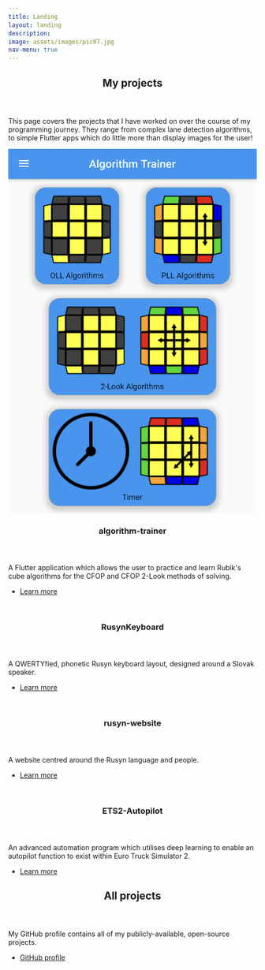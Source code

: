 ```yaml
---
title: Landing
layout: landing
description:
image: assets/images/pic07.jpg
nav-menu: true
---
```


<!-- Main -->
<div id="main">

<!-- One -->
<section id="one">
	<div class="inner">
		<header class="major">
			<h2>My projects</h2>
		</header>
		<p>This page covers the projects that I have worked on over the course of my programming journey. They range from complex lane detection algorithms, to simple Flutter apps which do little more than display images for the user!</p>
	</div>
</section>

<!-- Two -->
<section id="two" class="spotlights">
	<section>
		<a href="https://github.com/michalkundrat/algorithm-trainer" class="image">
			<img style="height: vh;" src="https://raw.githubusercontent.com/michalkundrat/algorithm-trainer/main/screenshots/download.png" alt="" data-position="center center" />
		</a>
		<div class="content">
			<div class="inner">
				<header class="major">
					<h3>algorithm-trainer</h3>
				</header>
				<p>A Flutter application which allows the user to practice and learn Rubik's cube algorithms for the CFOP and CFOP 2-Look methods of solving.</p>
				<ul class="actions">
					<li><a href="https://github.com/michalkundrat/algorithm-trainer" class="button">Learn more</a></li>
				</ul>
			</div>
		</div>
	</section>
	<section>
		<a href="https://github.com/michalkundrat/RusynKeyboard" class="image">
			<img src="https://raw.githubusercontent.com/michalkundrat/RusynKeyboard/main/Images/Rusnak.jpg" alt="" data-position="top center" />
		</a>
		<div class="content">
			<div class="inner">
				<header class="major">
					<h3>RusynKeyboard</h3>
				</header>
				<p>A QWERTYfied, phonetic Rusyn keyboard layout, designed around a Slovak speaker.</p>
				<ul class="actions">
					<li><a href="https://github.com/michalkundrat/RusynKeyboard" class="button">Learn more</a></li>
				</ul>
			</div>
		</div>
	</section>
	<section>
		<a href="https://github.com/michalkundrat/rusyn-website" class="image">
			<img src="{% link assets/images/pic10.jpg %}" alt="" data-position="25% 25%" />
		</a>
		<div class="content">
			<div class="inner">
				<header class="major">
					<h3>rusyn-website</h3>
				</header>
				<p>A website centred around the Rusyn language and people.</p>
				<ul class="actions">
					<li><a href="https://github.com/michalkundrat/rusyn-website" class="button">Learn more</a></li>
				</ul>
			</div>
		</div>
	</section>
	<section>
		<a href="https://github.com/michalkundrat/ETS2-Autopilot" class="image">
			<img src="{% link assets/images/pic10.jpg %}" alt="" data-position="25% 25%" />
		</a>
		<div class="content">
			<div class="inner">
				<header class="major">
					<h3>ETS2-Autopilot</h3>
				</header>
				<p>An advanced automation program which utilises deep learning to enable an autopilot function to exist within Euro Truck Simulator 2.</p>
				<ul class="actions">
					<li><a href="https://github.com/michalkundrat/ETS2-Autopilot" class="button">Learn more</a></li>
				</ul>
			</div>
		</div>
	</section>
</section>

<!-- Three -->
<section id="three">
	<div class="inner">
		<header class="major">
			<h2>All projects</h2>
		</header>
		<p>My GitHub profile contains all of my publicly-available, open-source projects.</p>
		<ul class="actions">
			<li><a href="https://github.com/michalkundrat" class="button next">GitHub profile</a></li>
		</ul>
	</div>
</section>

</div>
